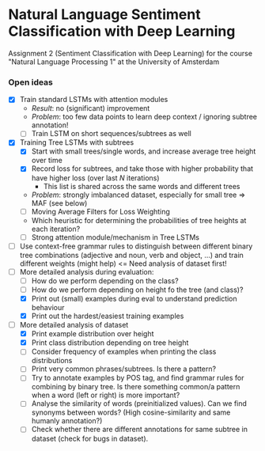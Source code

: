 # Natural Language Sentiment Classification with Deep Learning
Assignment 2 (Sentiment Classification with Deep Learning) for the course "Natural Language Processing 1" at the University of Amsterdam

### Open ideas
- [x] Train standard LSTMs with attention modules 
  - _Result_: no (significant) improvement
  - _Problem_: too few data points to learn deep context / ignoring subtree annotation!
  - [ ] Train LSTM on short sequences/subtrees as well 
- [x] Training Tree LSTMs with subtrees
  - [x] Start with small trees/single words, and increase average tree height over time
  - [x] Record loss for subtrees, and take those with higher probability that have higher loss (over last _N_ iterations)
    - This list is shared across the same words and different trees
  - _Problem_: strongly imbalanced dataset, especially for small tree => MAF (see below)
  - [ ] Moving Average Filters for Loss Weighting
  - Which heuristic for determining the probabilities of tree heights at each iteration?
  - [ ] Strong attention module/mechanism in Tree LSTMs
- [ ] Use context-free grammar rules to distinguish between different binary tree combinations (adjective and noun, verb and object, ...) and train different weights (might help) <= Need analysis of dataset first!
- [ ] More detailed analysis during evaluation:
  - [ ] How do we perform depending on the class?
  - [ ] How do we perform depending on height fo the tree (and class)?
  - [x] Print out (small) examples during eval to understand prediction behaviour
  - [x] Print out the hardest/easiest training examples
- [ ] More detailed analysis of dataset
  - [x] Print example distribution over height
  - [x] Print class distribution depending on tree height
  - [ ] Consider frequency of examples when printing the class distributions
  - [ ] Print very common phrases/subtrees. Is there a pattern?
  - [ ] Try to annotate examples by POS tag, and find grammar rules for combining by binary tree. Is there something common/a pattern when a word (left or right) is more important?
  - [ ] Analyse the similarity of words (preinitialized values). Can we find synonyms between words? (High cosine-similarity and same humanly annotation?)
  - [ ] Check whether there are different annotations for same subtree in dataset (check for bugs in dataset).
